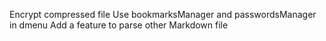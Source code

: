 Encrypt compressed file
Use bookmarksManager and passwordsManager in dmenu
Add a feature to parse other Markdown file

